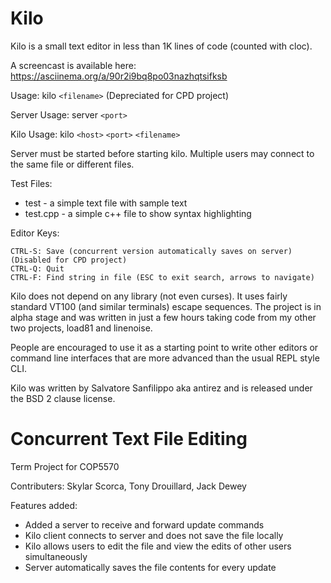 Kilo
===

Kilo is a small text editor in less than 1K lines of code (counted with cloc).

A screencast is available here: https://asciinema.org/a/90r2i9bq8po03nazhqtsifksb

Usage: kilo `<filename>` (Depreciated for CPD project)

Server Usage: server `<port>`

Kilo Usage: kilo `<host>` `<port>` `<filename>`

Server must be started before starting kilo. Multiple users may connect to the same file
or different files.

Test Files:
- test - a simple text file with sample text
- test.cpp - a simple c++ file to show syntax highlighting

Editor Keys:

    CTRL-S: Save (concurrent version automatically saves on server) (Disabled for CPD project)
    CTRL-Q: Quit
    CTRL-F: Find string in file (ESC to exit search, arrows to navigate)

Kilo does not depend on any library (not even curses). It uses fairly standard
VT100 (and similar terminals) escape sequences. The project is in alpha
stage and was written in just a few hours taking code from my other two
projects, load81 and linenoise.

People are encouraged to use it as a starting point to write other editors
or command line interfaces that are more advanced than the usual REPL
style CLI.

Kilo was written by Salvatore Sanfilippo aka antirez and is released
under the BSD 2 clause license.

Concurrent Text File Editing
===

Term Project for COP5570

Contributers:
Skylar Scorca,
Tony Drouillard,
Jack Dewey

Features added:
- Added a server to receive and forward update commands
- Kilo client connects to server and does not save the file locally
- Kilo allows users to edit the file and view the edits of other users simultaneously
- Server automatically saves the file contents for every update
